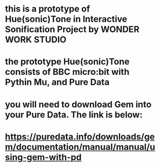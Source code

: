 # this is a prototype of Hue(sonic)Tone in Interactive Sonification Project by WONDER WORK STUDIO
# the prototype Hue(sonic)Tone consists of BBC micro:bit with Pythin Mu, and Pure Data
# you will need to download Gem into your Pure Data. The link is below:
# https://puredata.info/downloads/gem/documentation/manual/manual/using-gem-with-pd
